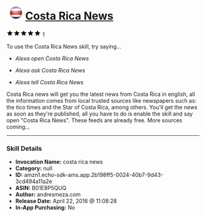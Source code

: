 # &nbsp;<img src="skill_icon" alt="Costa Rica News icon" width="36"> [Costa Rica News](http://alexa.amazon.com/#skills/amzn1.echo-sdk-ams.app.2b198ff5-0024-40b7-9d43-3cd494a11a2e)
![5 stars](../../images/ic_star_black_18dp_1x.png)![5 stars](../../images/ic_star_black_18dp_1x.png)![5 stars](../../images/ic_star_black_18dp_1x.png)![5 stars](../../images/ic_star_black_18dp_1x.png)![5 stars](../../images/ic_star_black_18dp_1x.png) 1

To use the Costa Rica News skill, try saying...

* *Alexa open Costa Rica News*

* *Alexa ask Costa Rica News*

* *Alexa tell Costa Rica News*

Costa Rica news will get you the latest news from Costa Rica in english, all the information comes from local trusted sources like newspapers such as: the tico times and the Star of Costa Rica, among others. You'll get the news as soon as they're published, all you have to do is enable the skill and say open "Costa Rica News". These feeds are already free. More sources coming...

***

### Skill Details

* **Invocation Name:** costa rica news
* **Category:** null
* **ID:** amzn1.echo-sdk-ams.app.2b198ff5-0024-40b7-9d43-3cd494a11a2e
* **ASIN:** B01E8P5QUQ
* **Author:** andresmeza.com
* **Release Date:** April 22, 2016 @ 11:08:28
* **In-App Purchasing:** No
